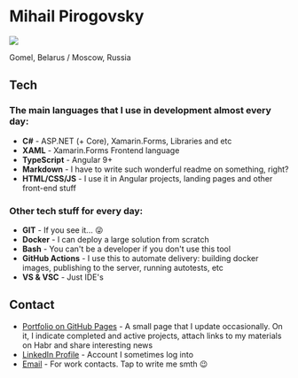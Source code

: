 # Mihail Pirogovsky
![](https://github-profile-summary-cards.vercel.app/api/cards/profile-details?username=developman2013&theme=nord_dark)

Gomel, Belarus / Moscow, Russia

## Tech

### The main languages that I use in development almost every day:

- **C#** - ASP.NET (+ Core), Xamarin.Forms, Libraries and etc
- **XAML** - Xamarin.Forms Frontend language
- **TypeScript** - Angular 9+
- **Markdown** - I have to write such wonderful readme on something, right?
- **HTML/CSS/JS** - I use it in Angular projects, landing pages and other front-end stuff


### Other tech stuff for every day:

- **GIT** - If you see it... :stuck_out_tongue_winking_eye:
- **Docker** - I can deploy a large solution from scratch
- **Bash** - You can't be a developer if you don't use this tool
- **GitHub Actions** - I use this to automate delivery: building docker images, publishing to the server, running autotests, etc
- **VS & VSC** - Just IDE's



## Contact

- [Portfolio on GitHub Pages](https://developman2013.github.io) - A small page that I update occasionally. On it, I indicate completed and active projects, attach links to my materials on Habr and share interesting news
- [LinkedIn Profile](https://www.linkedin.com/in/%D0%BC%D0%B8%D1%85%D0%B0%D0%B8%D0%BB-%D0%BF%D0%B8%D1%80%D0%BE%D0%B3%D0%BE%D0%B2%D1%81%D0%BA%D0%B8%D0%B9-87a371129/) - Account I sometimes log into
- [Email](mailto:developman2013@yandex.ru) - For work contacts. Tap to write me smth :wink:
